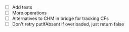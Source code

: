 - [ ] Add tests
- [ ] More operations
- [ ] Alternatives to CHM in bridge for tracking CFs
- [ ] Don't retry putIfAbsent if overloaded, just return false
